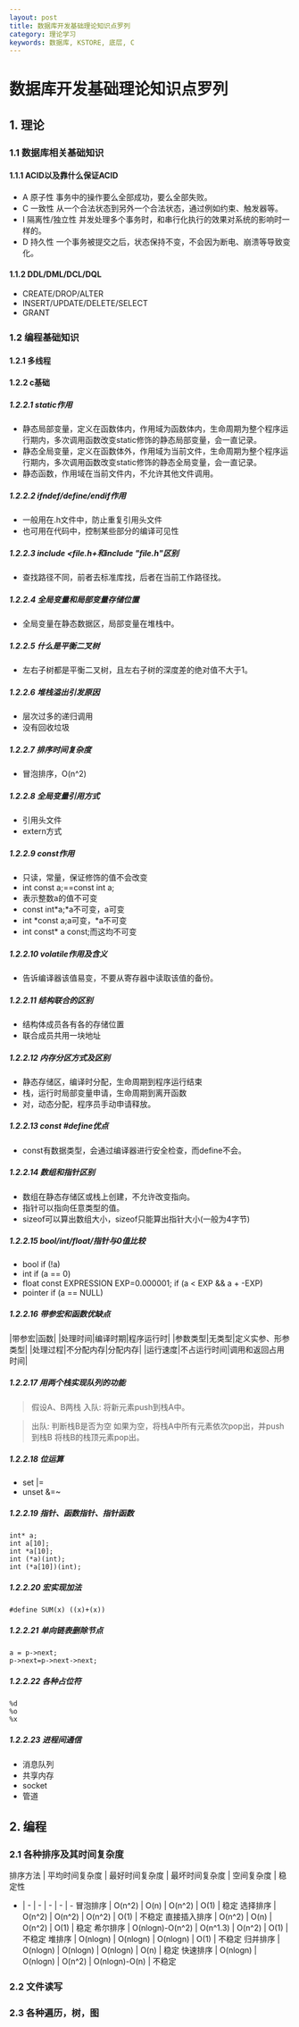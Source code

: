 ```yaml
---
layout: post
title: 数据库开发基础理论知识点罗列
category: 理论学习
keywords: 数据库, KSTORE, 底层, C
---
```


# 数据库开发基础理论知识点罗列

## 1. 理论


### 1.1 数据库相关基础知识

#### 1.1.1 ACID以及靠什么保证ACID
+ A 原子性			事务中的操作要么全部成功，要么全部失败。
+ C 一致性			从一个合法状态到另外一个合法状态，通过例如约束、触发器等。
+ I 隔离性/独立性	并发处理多个事务时，和串行化执行的效果对系统的影响时一样的。
+ D 持久性			一个事务被提交之后，状态保持不变，不会因为断电、崩溃等导致变化。

#### 1.1.2 DDL/DML/DCL/DQL
+ CREATE/DROP/ALTER
+ INSERT/UPDATE/DELETE/SELECT
+ GRANT 

### 1.2 编程基础知识

#### 1.2.1 多线程
#### 1.2.2 c基础
##### 1.2.2.1 static作用
+ 静态局部变量，定义在函数体内，作用域为函数体内，生命周期为整个程序运行期内，多次调用函数改变static修饰的静态局部变量，会一直记录。
+ 静态全局变量，定义在函数体外，作用域为当前文件，生命周期为整个程序运行期内，多次调用函数改变static修饰的静态全局变量，会一直记录。
+ 静态函数，作用域在当前文件内，不允许其他文件调用。

##### 1.2.2.2 ifndef/define/endif作用
+ 一般用在.h文件中，防止重复引用头文件
+ 也可用在代码中，控制某些部分的编译可见性

##### 1.2.2.3 include <file.h+和include "file.h"区别
+ 查找路径不同，前者去标准库找，后者在当前工作路径找。

##### 1.2.2.4 全局变量和局部变量存储位置
+ 全局变量在静态数据区，局部变量在堆栈中。

##### 1.2.2.5 什么是平衡二叉树
+ 左右子树都是平衡二叉树，且左右子树的深度差的绝对值不大于1。

##### 1.2.2.6 堆栈溢出引发原因
+ 层次过多的递归调用
+ 没有回收垃圾

##### 1.2.2.7 排序时间复杂度
+ 冒泡排序，O(n^2)

##### 1.2.2.8 全局变量引用方式
+ 引用头文件
+ extern方式

##### 1.2.2.9 const作用
+ 只读，常量，保证修饰的值不会改变
+ int const a;==const int a;
+ 表示整数a的值不可变
+ const int*a;*a不可变，a可变
+ int *const a;a可变，*a不可变
+ int const* a const;而这均不可变

##### 1.2.2.10 volatile作用及含义
+ 告诉编译器该值易变，不要从寄存器中读取该值的备份。

##### 1.2.2.11 结构联合的区别
+ 结构体成员各有各的存储位置
+ 联合成员共用一块地址

##### 1.2.2.12 内存分区方式及区别
+ 静态存储区，编译时分配，生命周期到程序运行结束
+ 栈，运行时局部变量申请，生命周期到离开函数
+ 对，动态分配，程序员手动申请释放。

##### 1.2.2.13 const #define优点
+ const有数据类型，会通过编译器进行安全检查，而define不会。

##### 1.2.2.14 数组和指针区别
+ 数组在静态存储区或栈上创建，不允许改变指向。
+ 指针可以指向任意类型的值。
+ sizeof可以算出数组大小，sizeof只能算出指针大小(一般为4字节)

##### 1.2.2.15 bool/int/float/指针与0值比较
+ bool if (!a)
+ int if (a == 0)
+ float const EXPRESSION EXP=0.000001; if (a < EXP && a + -EXP)
+ pointer if (a == NULL) 

##### 1.2.2.16 带参宏和函数优缺点
|带参宏|函数|
|处理时间|编译时期|程序运行时|
|参数类型|无类型|定义实参、形参类型|
|处理过程|不分配内存|分配内存|
|运行速度|不占运行时间|调用和返回占用时间|

##### 1.2.2.17 用两个栈实现队列的功能
> 假设A、B两栈
> 入队:
> 将新元素push到栈A中。
 
> 出队:
> 判断栈B是否为空
> 如果为空，将栈A中所有元素依次pop出，并push到栈B
> 将栈B的栈顶元素pop出。

##### 1.2.2.18 位运算
+ set |=
+ unset &=~

##### 1.2.2.19 指针、函数指针、指针函数
	int* a;
	int a[10];
	int *a[10];
	int (*a)(int);
	int (*a[10])(int);

##### 1.2.2.20 宏实现加法
`#define SUM(x) ((x)+(x))`

##### 1.2.2.21 单向链表删除节点
	a = p->next;
	p->next=p->next->next;

##### 1.2.2.22 各种占位符
	%d
	%o
	%x

##### 1.2.2.23 进程间通信
+ 消息队列
+ 共享内存
+ socket
+ 管道



## 2. 编程

### 2.1 各种排序及其时间复杂度
排序方法 | 平均时间复杂度 | 最好时间复杂度 | 最坏时间复杂度 | 空间复杂度 | 稳定性
- | - | - | - | - | -
冒泡排序 | O(n^2) | O(n) | O(n^2) | O(1) | 稳定
选择排序 | O(n^2) | O(n^2) | O(n^2) | O(1) | 不稳定
直接插入排序 | O(n^2) | O(n) | O(n^2) | O(1) | 稳定
希尔排序 | O(nlogn)-O(n^2) | O(n^1.3) | O(n^2) | O(1) | 不稳定
堆排序 | O(nlogn) | O(nlogn) | O(nlogn) | O(1) | 不稳定
归并排序 | O(nlogn) | O(nlogn) | O(nlogn) | O(n) | 稳定
快速排序 | O(nlogn) | O(nlogn) | O(n^2) | O(nlogn)-O(n) | 不稳定

### 2.2 文件读写

### 2.3 各种遍历，树，图

